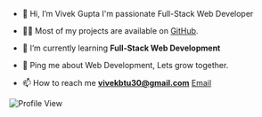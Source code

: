 - 👋 Hi, I’m Vivek Gupta I'm passionate Full-Stack Web Developer

- 👨‍💻 Most of my projects are available on [GitHub](https://github.com/vivekbtu).
 
- 🌱 I’m currently learning **Full-Stack Web Development**
 
- 💬 Ping me about Web Development, Lets grow together.
 
- 📫 How to reach me **vivekbtu30@gmail.com** [Email](https://mail.google.com/mail/u/0/#inbox?compose=new) 

![Profile View](https://komarev.com/ghpvc/?username=vivekbtu&color=orange&style=flat)

<!---
vivekbtu/vivekbtu is a ✨ special ✨ repository because its `README.md` (this file) appears on your GitHub profile.
You can click the Preview link to take a look at your changes.
--->
